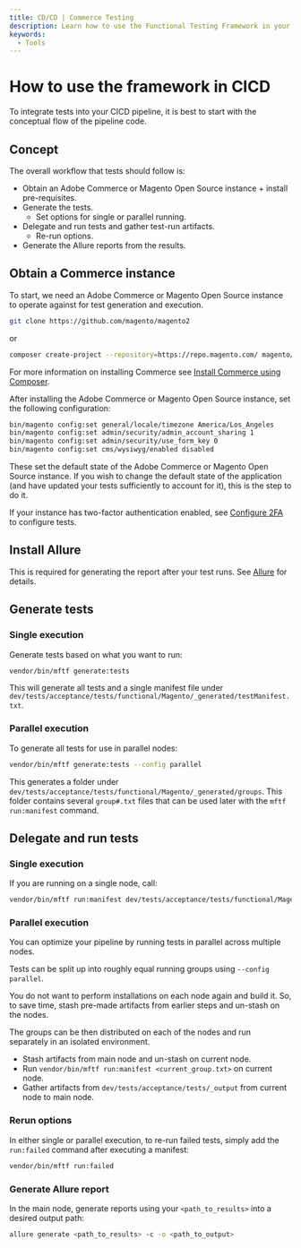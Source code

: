 ```yaml
---
title: CD/CD | Commerce Testing
description: Learn how to use the Functional Testing Framework in your continuous integration and continuous delivery (CI/CD) workflows.
keywords:
  - Tools
---
```


# How to use the framework in CICD

To integrate tests into your CICD pipeline, it is best to start with the conceptual flow of the pipeline code.

## Concept

The overall workflow that tests should follow is:

-  Obtain an Adobe Commerce or Magento Open Source instance + install pre-requisites.
-  Generate the tests.
    -  Set options for single or parallel running.
-  Delegate and run tests and gather test-run artifacts.
    -  Re-run options.
-  Generate the Allure reports from the results.

## Obtain a Commerce instance

To start, we need an Adobe Commerce or Magento Open Source instance to operate against for test generation and execution.

```bash
git clone https://github.com/magento/magento2
```

or

```bash
composer create-project --repository=https://repo.magento.com/ magento/project-community-edition magento2ce
```

For more information on installing Commerce see [Install Commerce using Composer][].

After installing the Adobe Commerce or Magento Open Source instance, set the following configuration:

```bash
bin/magento config:set general/locale/timezone America/Los_Angeles
bin/magento config:set admin/security/admin_account_sharing 1
bin/magento config:set admin/security/use_form_key 0
bin/magento config:set cms/wysiwyg/enabled disabled
```

These set the default state of the Adobe Commerce or Magento Open Source instance. If you wish to change the default state of the application (and have updated your tests sufficiently to account for it), this is the step to do it.

If your instance has two-factor authentication enabled, see [Configure 2FA][] to configure tests.

## Install Allure

This is required for generating the report after your test runs. See [Allure][] for details.

## Generate tests

### Single execution

Generate tests based on what you want to run:

```bash
vendor/bin/mftf generate:tests
```

This will generate all tests and a single manifest file under `dev/tests/acceptance/tests/functional/Magento/_generated/testManifest.txt`.

### Parallel execution

To generate all tests for use in parallel nodes:

```bash
vendor/bin/mftf generate:tests --config parallel
```

This generates a folder under `dev/tests/acceptance/tests/functional/Magento/_generated/groups`. This folder contains several `group#.txt` files that can be used later with the `mftf run:manifest` command.

## Delegate and run tests

### Single execution

If you are running on a single node, call:

```bash
vendor/bin/mftf run:manifest dev/tests/acceptance/tests/functional/Magento/_generated/testManifest.txt
```

### Parallel execution

You can optimize your pipeline by running tests in parallel across multiple nodes.

Tests can be split up into roughly equal running groups using `--config parallel`.

You do not want to perform installations on each node again and build it. So, to save time, stash pre-made artifacts from earlier steps and un-stash on the nodes.

The groups can be then distributed on each of the nodes and run separately in an isolated environment.

- Stash artifacts from main node and un-stash on current node.
- Run `vendor/bin/mftf run:manifest <current_group.txt>` on current node.
- Gather artifacts from `dev/tests/acceptance/tests/_output` from current node to main node.

### Rerun options

In either single or parallel execution, to re-run failed tests, simply add the `run:failed` command after executing a manifest:

```bash
vendor/bin/mftf run:failed
```

### Generate Allure report

In the main node, generate reports using your `<path_to_results>` into a desired output path:

```bash
allure generate <path_to_results> -c -o <path_to_output>
```

<!-- Link definitions -->
[Install Commerce using Composer]: https://experienceleague.adobe.com/en/docs/commerce-operations/installation-guide/composer
[Configure 2FA]: two-factor-authentication.md
[Allure]: https://docs.qameta.io/allure/
